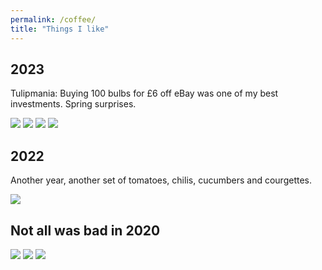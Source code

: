 ```yaml
---
permalink: /coffee/
title: "Things I like"
---
```


## 2023
Tulipmania: Buying 100 bulbs for £6 off eBay was one of my best investments. Spring surprises.

<img src="/assets/images/coffeeandveg/2023-tulips.jpg">
<img src="/assets/images/coffeeandveg/2023-tulips2.jpg">
<img src="/assets/images/coffeeandveg/2023-tulips3.jpg">
<img src="/assets/images/coffeeandveg/2023-tulips4.jpg">



## 2022
Another year, another set of tomatoes, chilis, cucumbers and courgettes.

<img src="/assets/images/coffeeandveg/seedlings_2022.jpg">


## Not all was bad in 2020
<img src="/assets/images/coffeeandveg/tomatoes.jpg">


<img src="/assets/images/coffeeandveg/melon.jpg">

<img src="/assets/images/coffeeandveg/espresso.jpg">
